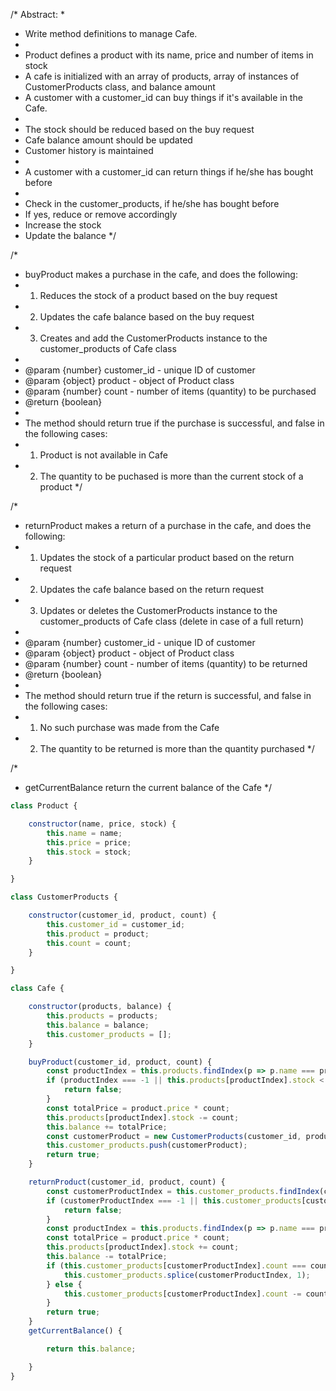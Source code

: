 /* Abstract:
*
* Write method definitions to manage Cafe.
*
* Product defines a product with its name, price and number of items in stock
* A cafe is initialized with an array of products, array of instances of CustomerProducts class, and balance amount
* A customer with a customer_id can buy things if it's available in the Cafe.
*
* The stock should be reduced based on the buy request
* Cafe balance amount should be updated
* Customer history is maintained
*
* A customer with a customer_id can return things if he/she has bought before
*
* Check in the customer_products, if he/she has bought before
* If yes, reduce or remove accordingly
* Increase the stock
* Update the balance
*/

/*
 * buyProduct makes a purchase in the cafe, and does the following:
 * 1. Reduces the stock of a product based on the buy request
 * 2. Updates the cafe balance based on the buy request
 * 3. Creates and add the CustomerProducts instance to the customer_products of Cafe class
 *
 * @param {number} customer_id - unique ID of customer
 * @param {object} product - object of Product class
 * @param {number} count - number of items (quantity) to be purchased
 * @return {boolean} 
 *
 * The method should return true if the purchase is successful, and false in the following cases:
 * 1. Product is not available in Cafe
 * 2. The quantity to be puchased is more than the current stock of a product
*/

/*
 * returnProduct makes a return of a purchase in the cafe, and does the following:
 * 1. Updates the stock of a particular product based on the return request
 * 2. Updates the cafe balance based on the return request
 * 3. Updates or deletes the CustomerProducts instance to the customer_products of Cafe class (delete in case of a full return)
 *
 * @param {number} customer_id - unique ID of customer
 * @param {object} product - object of Product class
 * @param {number} count - number of items (quantity) to be returned
 * @return {boolean} 
 *
 * The method should return true if the return is successful, and false in the following cases:
 * 1. No such purchase was made from the Cafe
 * 2. The quantity to be returned is more than the quantity purchased
*/

/*
 * getCurrentBalance return the current balance of the Cafe
*/

```js
class Product {

    constructor(name, price, stock) {
        this.name = name;
        this.price = price;
        this.stock = stock;
    }

}

class CustomerProducts {

    constructor(customer_id, product, count) {
        this.customer_id = customer_id;
        this.product = product;
        this.count = count;
    }

}

class Cafe {

    constructor(products, balance) {
        this.products = products;
        this.balance = balance;
        this.customer_products = [];
    }

    buyProduct(customer_id, product, count) {
        const productIndex = this.products.findIndex(p => p.name === product.name);
        if (productIndex === -1 || this.products[productIndex].stock < count) {
            return false;
        }
        const totalPrice = product.price * count;
        this.products[productIndex].stock -= count;
        this.balance += totalPrice;
        const customerProduct = new CustomerProducts(customer_id, product, count);
        this.customer_products.push(customerProduct);
        return true;
    }

    returnProduct(customer_id, product, count) {
        const customerProductIndex = this.customer_products.findIndex(cp => cp.customer_id === customer_id && cp.product.name === product.name);
        if (customerProductIndex === -1 || this.customer_products[customerProductIndex].count < count) {
            return false;
        }
        const productIndex = this.products.findIndex(p => p.name === product.name);
        const totalPrice = product.price * count;
        this.products[productIndex].stock += count;
        this.balance -= totalPrice;
        if (this.customer_products[customerProductIndex].count === count) {
            this.customer_products.splice(customerProductIndex, 1);
        } else {
            this.customer_products[customerProductIndex].count -= count;
        }
        return true;
    }
    getCurrentBalance() {

        return this.balance;

    }
}
```